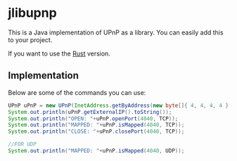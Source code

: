 jlibupnp
=====

This is a Java implementation of UPnP as a library. You can easily add this to your project.

If you want to use the [Rust](https://github.com/octorrent/rlibupnp) version.

Implementation
-----
Below are some of the commands you can use:

```java
UPnP uPnP = new UPnP(InetAddress.getByAddress(new byte[]{ 4, 4, 4, 4 }));
System.out.println(uPnP.getExternalIP().toString());
System.out.println("OPEN: "+uPnP.openPort(4040, TCP));
System.out.println("MAPPED: "+uPnP.isMapped(4040, TCP));
System.out.println("CLOSE: "+uPnP.closePort(4040, TCP));

//FOR UDP
System.out.println("MAPPED: "+uPnP.isMapped(4040, UDP));
```
